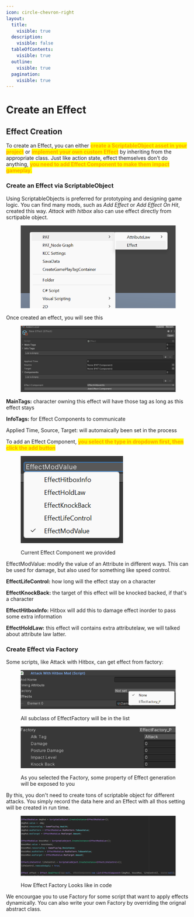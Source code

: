 ```yaml
---
icon: circle-chevron-right
layout:
  title:
    visible: true
  description:
    visible: false
  tableOfContents:
    visible: true
  outline:
    visible: true
  pagination:
    visible: true
---
```


# Create an Effect

## Effect Creation

&#x20;To create an Effect, you can either <mark style="color:orange;">**create a ScriptableObject asset in your project**</mark> or <mark style="color:orange;">**implement your own custom Effect**</mark> by inheriting from the appropriate class. Just like action state, effect themselves don't do anything, <mark style="color:orange;">**you need to add Effect Component to make them impact gameplay.**</mark>&#x20;

### Create an Effect via ScriptableObject

Using ScriptableObjects is preferred for prototyping and designing game logic. You can find many mods, such as _Add Effect_ or _Add Effect On Hit_, created this way. _Attack with hitbox_ also can use effect directly from scrtipable object.

<figure><img src="../../.gitbook/assets/image (71).png" alt=""><figcaption></figcaption></figure>

Once created an effect, you will see this

<figure><img src="../../.gitbook/assets/image (72).png" alt=""><figcaption></figcaption></figure>

**MainTags:** character owning this effect will have those tag as long as this effect stays

**InfoTags:** for Effect Components to communicate

Applied Time, Source, Target: will automaically been set in the process

To add an Effect Component, <mark style="color:orange;">**you select the type in dropdown first, then click the add button**</mark>

<figure><img src="../../.gitbook/assets/image (73).png" alt=""><figcaption><p>Current Effect Component we provided</p></figcaption></figure>

EffectModValue: modify the value of an Attribute in different ways. This can be used for damage, but also used for something like speed control.

**EffectLifeControl:** how long will the effect stay on a character

**EffectKnockBack:** the target of this effect will be knocked backed, if that's a character

**EffectHitboxInfo:** Hitbox will add this to damage effect inorder to pass some extra information

**EffectHoldLaw:** this effect will contains extra attributelaw, we will talked about attribute law latter.

### Create Effect via Factory

Some scripts, like Attack with Hitbox, can get effect from factory:

<figure><img src="../../.gitbook/assets/image (74).png" alt=""><figcaption><p>All subclass of EffectFactory will be in the list</p></figcaption></figure>

<figure><img src="../../.gitbook/assets/image (75).png" alt=""><figcaption><p>As you selected the Factory, some property of Effect generation will be exposed to you</p></figcaption></figure>

By this, you don't need to create tons of scriptable object for different attacks. You simply record the data here and an Effect with all thos setting will be created in run time.

<figure><img src="../../.gitbook/assets/image (1) (1) (1) (1) (1) (1) (1) (1).png" alt=""><figcaption><p>How Effect Factory Looks like in code</p></figcaption></figure>

We encourgae you to use Factory for some script that want to apply effects dynamically. You can also write your own Factory by overriding the orignal abstract class.

